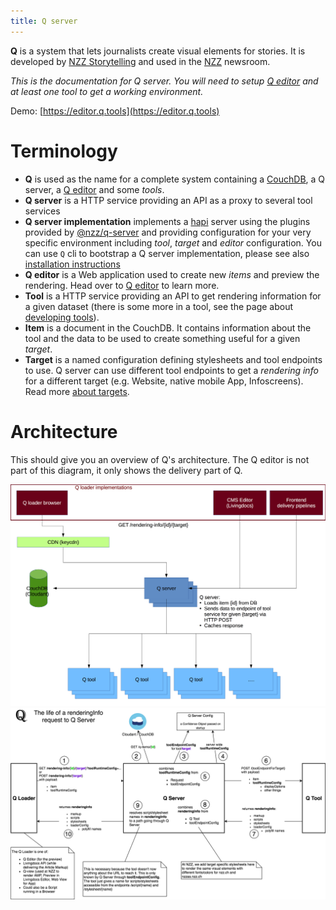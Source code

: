 ```yaml
---
title: Q server
---
```


**Q** is a system that lets journalists create visual elements for stories. It is developed by [NZZ Storytelling](https://www.nzz.ch/storytelling) and used in the [NZZ](https://www.nzz.ch) newsroom.

_This is the documentation for Q server. You will need to setup [Q editor](https://github.com/nzzdev/Q-editor) and at least one tool to get a working environment._

Demo: [https://editor.q.tools](https://editor.q.tools)

# Terminology

* **Q** is used as the name for a complete system containing a [CouchDB](https://couchdb.apache.org/), a Q server, a [Q editor](https://github.com/nzzdev/Q-editor) and some _tools_.
* **Q server** is a HTTP service providing an API as a proxy to several tool services
* **Q server implementation** implements a [hapi](https://hapijs.com/) server using the plugins provided by [@nzz/q-server](https://github.com/nzzdev/Q-server) and providing configuration for your very specific environment including _tool_, _target_ and _editor_ configuration. You can use `Q` cli to bootstrap a Q server implementation, please see also [installation instructions](install.html)
* **Q editor** is a Web application used to create new _items_ and preview the rendering. Head over to [Q editor](https://github.com/nzzdev/Q-editor) to learn more.
* **Tool** is a HTTP service providing an API to get rendering information for a given dataset (there is some more in a tool, see the page about [developing tools](developing-tools.html)).
* **Item** is a document in the CouchDB. It contains information about the tool and the data to be used to create something useful for a given _target_.
* **Target** is a named configuration defining stylesheets and tool endpoints to use. Q server can use different tool endpoints to get a _rendering info_ for a different target (e.g. Website, native mobile App, Infoscreens). Read more [about targets](about-targets.html).

# Architecture

This should give you an overview of Q's architecture. The Q editor is not part of this diagram, it only shows the delivery part of Q.

![Q architecture](images/Q-server.png)
![Q rendering-info request](images/Q-rendering-info-request.png)
